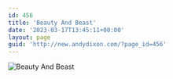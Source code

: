 ```yaml
---
id: 456
title: 'Beauty And Beast'
date: '2023-03-17T13:45:11+00:00'
layout: page
guid: 'http://new.andydixon.com/?page_id=456'
---
```


![Beauty And Beast](https://i0.wp.com/assets.g8x2.ldn.idrivee2-23.com/posters/Beauty%20And%20Beast%2001.jpg?w=1200&ssl=1 "Beauty And Beast")